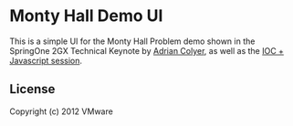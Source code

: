 # Monty Hall Demo UI

This is a simple UI for the Monty Hall Problem demo shown in the SpringOne 2GX Technical Keynote by [Adrian Colyer](http://www.springone2gx.com/conference/washington/2012/10/speakers/adrian_colyer), as well as the [IOC + Javascript session](http://www.springone2gx.com/conference/washington/2012/10/session?id=27713).

## License
Copyright (c) 2012 VMware

